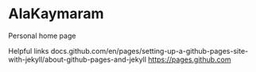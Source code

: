 # AlaKaymaram
Personal home page


Helpful links
docs.github.com/en/pages/setting-up-a-github-pages-site-with-jekyll/about-github-pages-and-jekyll
https://pages.github.com

